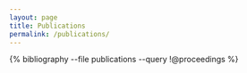 ```yaml
---
layout: page
title: Publications
permalink: /publications/
---
```


{% bibliography --file publications --query !@proceedings %}

